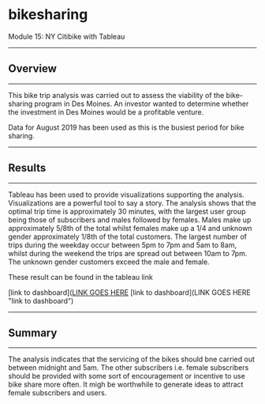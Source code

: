 # bikesharing

Module 15: NY Citibike with Tableau
___
 
## Overview
___

This bike trip analysis was carried out to assess the viability of the bike-sharing program in Des Moines. An investor wanted to determine whether the investment in Des Moines would be a profitable venture.
 
Data for August 2019 has been used as this is the busiest period for bike sharing. 
___

## Results
___

Tableau has been used to provide visualizations supporting the analysis. Visualizations are a powerful tool to say a story. The analysis shows that the optimal trip time is approximately 30 minutes, with the largest user group being those of subscribers and males followed by females. Males make up approximately 5/8th of the total whilst females make up a 1/4 and unknown gender approximately 1/8th of the total customers. The largest number of trips during the weekday occur between 5pm to 7pm and 5am to 8am, whilst during the weekend the trips are spread out between 10am to 7pm. The unknown gender customers exceed the male and female.

These result can be found in the tableau link

[link to dashboard]([LINK GOES HERE](https://public.tableau.com/views/nyc_citibike_challenge_16702710513840/DesMoinesNycCitibikeTripAnalysis_1?:language=en-US&:display_count=n&:origin=viz_share_link)
[link to dashboard](LINK GOES HERE "link to dashboard")
___

## Summary
___

The analysis indicates that the servicing of the bikes should bne carried out between midnight and 5am. The other subscribers i.e. female subscribers should be provided with some sort of encouragement or incentive to use bike share more often. It migh be worthwhile to generate ideas to attract female subscribers and users. 
